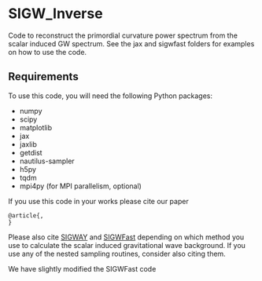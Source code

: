 # SIGW_Inverse
 
Code to reconstruct the primordial curvature power spectrum from the scalar induced GW spectrum. See the jax and sigwfast folders for examples on how to use the code. 

## Requirements

To use this code, you will need the following Python packages:

- numpy
- scipy
- matplotlib
- jax
- jaxlib
- getdist
- nautilus-sampler
- h5py
- tqdm
- mpi4py (for MPI parallelism, optional)


If you use this code in your works please cite our paper
```
@article{,
}
```


Please also cite [SIGWAY](https://github.com/jonaselgammal/SIGWAY) and [SIGWFast](https://github.com/Lukas-T-W/SIGWfast) depending on which method you use to calculate the scalar induced gravitational wave background. If you use any of the nested sampling routines, consider also citing them.

We have slightly modified the SIGWFast code
